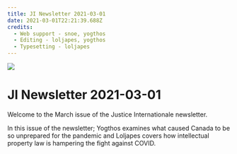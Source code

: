 ```yaml
---
title: JI Newsletter 2021-03-01
date: 2021-03-01T22:21:39.688Z
credits:
  - Web support - snoe, yogthos
  - Editing - loljapes, yogthos
  - Typesetting - loljapes
---
```

![](/images/uploads/ji-logo-small.png)

# JI Newsletter 2021-03-01

Welcome to the March issue of the Justice Internationale newsletter.

In this issue of the newsletter; Yogthos examines what caused Canada to be so unprepared for the pandemic and Loljapes covers how intellectual property law is hampering the fight against COVID.
